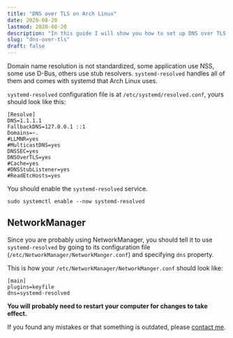 ```yaml
---
title: "DNS over TLS on Arch Linux"
date: 2020-08-20
lastmod: 2020-08-20
description: "In this guide I will show you how to set up DNS over TLS on Arch Linux using systemd-resolved."
slug: "dns-over-tls"
draft: false
---
```


Domain name resolution is not standardized, some application use NSS, some use D-Bus, others use stub resolvers.
`systemd-resolved` handles all of them and comes with systemd that Arch Linux uses.

`systemd-resolved` configuration file is at `/etc/systemd/resolved.conf`, yours should look like this:

	[Resolve]
	DNS=1.1.1.1
	FallbackDNS=127.0.0.1 ::1
	Domains=~.
	#LLMNR=yes
	#MulticastDNS=yes
	DNSSEC=yes
	DNSOverTLS=yes
	#Cache=yes
	#DNSStubListener=yes
	#ReadEtcHosts=yes

You should enable the `systemd-resolved` service.

	sudo systemctl enable --now systemd-resolved

## NetworkManager

Since you are probably using NetworkManager,
you should tell it to use `systemd-resolved` by going to its configuration file (`/etc/NetworkManager/NetworkManger.conf`)
and specifying `dns` property.

This is how your `/etc/NetworkManager/NetworkManger.conf` should look like:

	[main]
	plugins=keyfile
	dns=systemd-resolved

**You will probably need to restart your computer for changes to take effect.**

If you found any mistakes or that something is outdated, please [contact me](/contact/).
